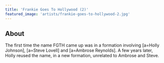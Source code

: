 ```yaml
---
title: 'Frankie Goes To Hollywood (2)'
featured_image: 'artists/frankie-goes-to-hollywood-2.jpg'
---
```


## About

The first time the name FGTH came up was in a formation involving [a=Holly Johnson], [a=Steve Lovell] and [a=Ambrose Reynolds]. A few years later, Holly reused the name, in a new formation, unrelated to Ambrose and Steve.
